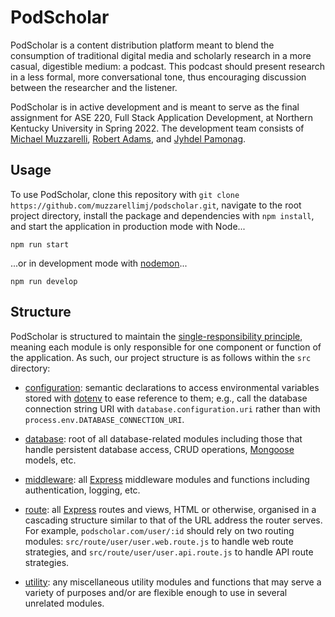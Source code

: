 # PodScholar

PodScholar is a content distribution platform meant to blend the consumption of traditional digital media and scholarly
research in a more casual, digestible medium: a podcast. This podcast should present research in a less formal, more
conversational tone, thus encouraging discussion between the researcher and the listener.

PodScholar is in active development and is meant to serve as the final assignment for ASE 220, Full Stack Application
Development, at Northern Kentucky University in Spring 2022. The development team consists of [Michael Muzzarelli](https://github.com/muzzarellimj),
[Robert Adams](https://github.com/adamsr15), and [Jyhdel Pamonag](https://github.com/jmlpamonag).

## Usage

To use PodScholar, clone this repository with `git clone https://github.com/muzzarellimj/podscholar.git`, navigate to
the root project directory, install the package and dependencies with `npm install`, and start the application in 
production mode with Node...

`npm run start`

...or in development mode with [nodemon](https://www.npmjs.com/package/nodemon)...

`npm run develop`

## Structure

PodScholar is structured to maintain the [single-responsibility principle](https://en.wikipedia.org/wiki/Single-responsibility_principle), 
meaning each module is only responsible for one component or function of the application. As such, our project structure
is as follows within the `src` directory:

- [configuration](src/configuration): semantic declarations to access environmental variables stored with [dotenv](https://github.com/motdotla/dotenv)
  to ease reference to them; e.g., call the database connection string URI with `database.configuration.uri` rather than
  with `process.env.DATABASE_CONNECTION_URI`.

- [database](src/database): root of all database-related modules including those that handle persistent database access,
  CRUD operations, [Mongoose](https://mongoosejs.com/) models, etc.

- [middleware](src/middleware): all [Express](https://expressjs.com/) middleware modules and functions including 
  authentication, logging, etc.

- [route](src/route): all [Express](https://expressjs.com/) routes and views, HTML or otherwise, organised in a 
  cascading structure similar to that of the URL address the router serves. For example, `podscholar.com/user/:id` 
  should rely on two routing modules: `src/route/user/user.web.route.js` to handle web route strategies, and
  `src/route/user/user.api.route.js` to handle API route strategies.

- [utility](src/utility): any miscellaneous utility modules and functions that may serve a variety of purposes and/or 
  are flexible enough to use in several unrelated modules.
